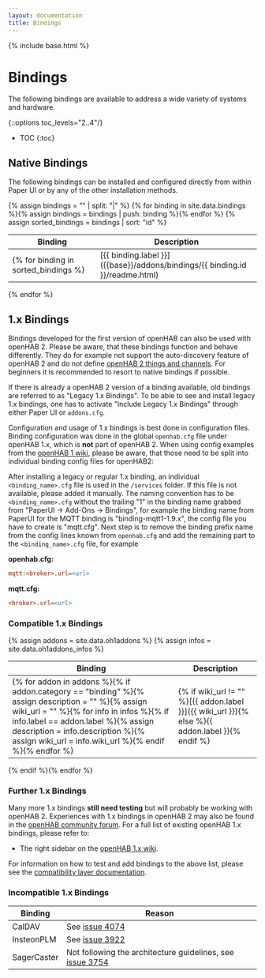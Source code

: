 ```yaml
---
layout: documentation
title: Bindings
---
```


{% include base.html %}

# Bindings

The following bindings are available to address a wide variety of systems and hardware.

{::options toc_levels="2..4"/}

* TOC
{:toc}

## Native Bindings

The following bindings can be installed and configured directly from within Paper UI or by any of the other installation methods.

{% assign bindings = "" | split: "|" %}
{% for binding in site.data.bindings %}{% assign bindings = bindings | push: binding %}{% endfor %}
{% assign sorted_bindings = bindings | sort: "id" %}

| Binding | Description |
|---------|-------------|
{% for binding in sorted_bindings %}| [{{ binding.label }}]({{base}}/addons/bindings/{{ binding.id }}/readme.html) | {{ binding.description }} |
{% endfor %}

## 1.x Bindings

Bindings developed for the first version of openHAB can also be used with openHAB 2.
Please be aware, that these bindings function and behave differently.
They do for example not support the auto-discovery feature of openHAB 2 and do not define [openHAB 2 things and channels]({{base}}/concepts/things.html).
For beginners it is recommended to resort to native bindings if possible.

If there is already a openHAB 2 version of a binding available, old bindings are referred to as "Legacy 1.x Bindings".
To be able to see and install legacy 1.x bindings, one has to activate "Include Legacy 1.x Bindings" through either Paper UI or `addons.cfg`.

Configuration and usage of 1.x bindings is best done in configuration files.
Binding configuration was done in the global `openhab.cfg` file under openHAB 1.x, which is **not** part of openHAB 2.
When using config examples from the [openHAB 1 wiki](https://github.com/openhab/openhab1-addons/wiki), please be aware, that those need to be split into individual binding config files for openHAB2:

After installing a legacy or regular 1.x binding, an individual `<binding_name>.cfg` file is used in the `/services` folder.
If this file is not available, please added it manually.
The naming convention has to be `<binding_name>.cfg` without the trailing "1" in the binding name grabbed from "PaperUI -> Add-Ons -> Bindings", for example the binding name from PaperUI for the MQTT binding is "binding-mqtt1-1.9.x", the config file you have to create is "mqtt.cfg".
Next step is to remove the binding prefix name from the config lines known from `openhab.cfg` and add the remaining part to the `<binding_name>.cfg` file, for example

**openhab.cfg:**

```ini
mqtt:<broker>.url=<url>
```

**mqtt.cfg:**

```ini
<broker>.url=<url>
```

### Compatible 1.x Bindings

{% assign addons = site.data.oh1addons %}
{% assign infos = site.data.oh1addons_infos %}

| Binding | Description |
|---------|-------------|
{% for addon in addons %}{% if addon.category == "binding" %}{% assign description = "" %}{% assign wiki_url = "" %}{% for info in infos %}{% if info.label == addon.label %}{% assign description = info.description %}{% assign wiki_url = info.wiki_url %}{% endif %}{% endfor %}|  {% if wiki_url != "" %}[{{ addon.label }}]({{ wiki_url }}){% else %}{{ addon.label }}{% endif %} | {{ description }} |
{% endif %}{% endfor %}

### Further 1.x Bindings

Many more 1.x bindings **still need testing** but will probably be working with openHAB 2.
Experiences with 1.x bindings in openHAB 2 may also be found in the [openHAB community forum](https://community.openhab.org).
For a full list of existing openHAB 1.x bindings, please refer to:

* The right sidebar on the [openHAB 1.x wiki](https://github.com/openhab/openhab/wiki/Configuring-the-openHAB-runtime).

For information on how to test and add bindings to the above list, please see the [compatibility layer documentation]({{base}}/developers/development/compatibilitylayer.html#how-to-use-openhab-1x-add-ons-that-are-not-part-of-the-distribution).

### Incompatible 1.x Bindings

| Binding         | Reason |
|-----------------|--------|
| CalDAV          | See [issue 4074](https://github.com/openhab/openhab/issues/4074) |
| InsteonPLM      | See [issue 3922](https://github.com/openhab/openhab/issues/3922) |
| SagerCaster     | Not following the architecture guidelines, see [issue 3754](https://github.com/openhab/openhab/issues/3754) |
